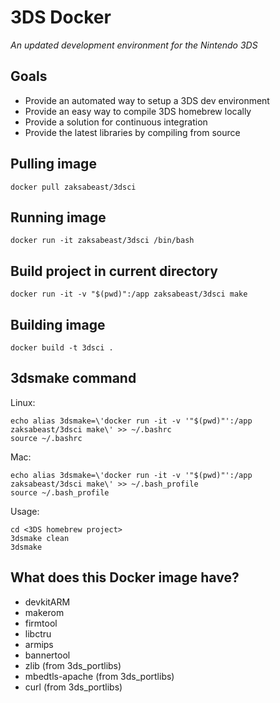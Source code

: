 # 3DS Docker
_An updated development environment for the Nintendo 3DS_

## Goals
- Provide an automated way to setup a 3DS dev environment
- Provide an easy way to compile 3DS homebrew locally
- Provide a solution for continuous integration
- Provide the latest libraries by compiling from source

## Pulling image
```
docker pull zaksabeast/3dsci
```

## Running image
```
docker run -it zaksabeast/3dsci /bin/bash
```

## Build project in current directory
```
docker run -it -v "$(pwd)":/app zaksabeast/3dsci make
```

## Building image
```
docker build -t 3dsci .
```

## 3dsmake command

Linux:
```
echo alias 3dsmake=\'docker run -it -v '"$(pwd)"':/app zaksabeast/3dsci make\' >> ~/.bashrc
source ~/.bashrc
```

Mac:
```
echo alias 3dsmake=\'docker run -it -v '"$(pwd)"':/app zaksabeast/3dsci make\' >> ~/.bash_profile
source ~/.bash_profile
```

Usage:
```
cd <3DS homebrew project>
3dsmake clean
3dsmake
```

## What does this Docker image have?
- devkitARM
- makerom
- firmtool
- libctru
- armips
- bannertool
- zlib (from 3ds_portlibs)
- mbedtls-apache (from 3ds_portlibs)
- curl (from 3ds_portlibs)
